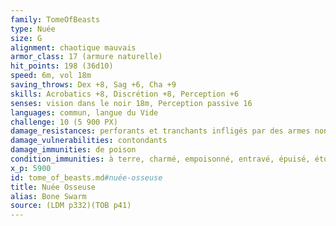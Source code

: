 ```yaml
---
family: TomeOfBeasts
type: Nuée
size: G
alignment: chaotique mauvais
armor_class: 17 (armure naturelle)
hit_points: 198 (36d10)
speed: 6m, vol 18m
saving_throws: Dex +8, Sag +6, Cha +9
skills: Acrobatics +8, Discrétion +8, Perception +6
senses: vision dans le noir 18m, Perception passive 16
languages: commun, langue du Vide
challenge: 10 (5 900 PX)
damage_resistances: perforants et tranchants infligés par des armes non magiques
damage_vulnerabilities: contondants
damage_immunities: de poison
condition_immunities: à terre, charmé, empoisonné, entravé, épuisé, étourdi, paralysé, terrorisé
x_p: 5900
id: tome_of_beasts.md#nuée-osseuse
title: Nuée Osseuse
alias: Bone Swarm
source: (LDM p332)(TOB p41)
---
```


